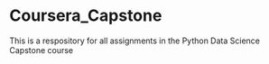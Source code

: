 # Coursera_Capstone
This is a respository for all assignments in the Python Data Science Capstone course
